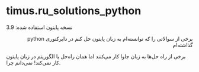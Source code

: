 # timus.ru_solutions_python

نسخه پایتون استفاده شده: 3.9

<p dir="rtl">برخی از سوالاتی را که توانسته‌ام به زبان پایتون حل کنم در دایرکتوری python گذاشته‌ام</p>

برخی از راه حل‌ها به زبان جاوا کار می‌کنند اما همان راه‌حل یا الگوریتم در زبان پایتون کار نمی‌کند! نمی‌دانم چرا.
